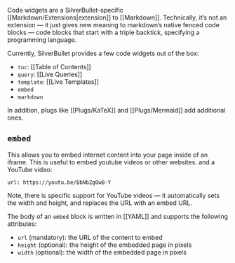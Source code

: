 Code widgets are a SilverBullet-specific [[Markdown/Extensions|extension]] to [[Markdown]]. Technically, it’s not an extension — it just gives new meaning to markdown’s native fenced code blocks — code blocks that start with a triple backtick, specifying a programming language.

Currently, SilverBullet provides a few code widgets out of the box:

* `toc`: [[Table of Contents]]
* `query`: [[Live Queries]]
* `template`: [[Live Templates]]
* `embed`
* `markdown`

In addition, plugs like [[Plugs/KaTeX]] and [[Plugs/Mermaid]] add additional ones.

## `embed`
This allows you to embed internet content into your page inside of an iframe. This is useful to embed youtube videos or other websites.
and a YouTube video: 

```embed
url: https://youtu.be/BbNbZgOwB-Y
```

Note, there is specific support for YouTube videos — it automatically sets the width and height, and replaces the URL with an embed URL.

The body of an `embed` block is written in [[YAML]] and supports the following attributes:

* `url` (mandatory): the URL of the content to embed
* `height` (optional): the height of the embedded page in pixels
* `width` (optional): the width of the embedded page in pixels
